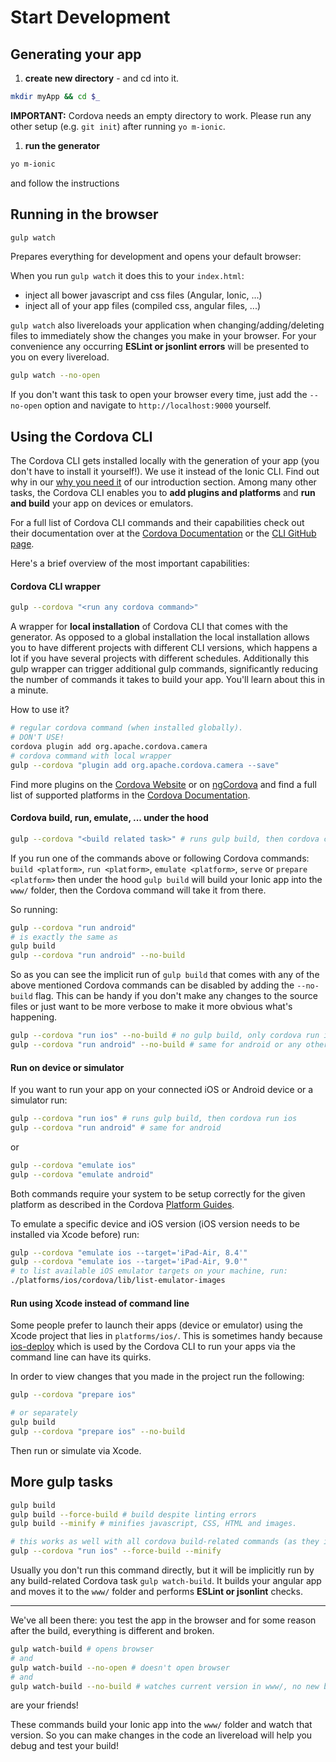 # Start Development

## Generating your app
1. **create new directory** - and cd into it.

  ```sh
  mkdir myApp && cd $_
  ```
  **IMPORTANT:** Cordova needs an empty directory to work. Please run any other setup (e.g. `git init`) after running `yo m-ionic`.

1. **run the generator**

  ```sh
  yo m-ionic
  ```
  and follow the instructions


## Running in the browser
```sh
gulp watch
```
Prepares everything for development and opens your default browser:

When you run `gulp watch` it does this to your `index.html`:
- inject all bower javascript and css files (Angular, Ionic, ...)
- inject all of your app files (compiled css, angular files, ...)

`gulp watch` also livereloads your application when changing/adding/deleting files to immediately show the changes you make in your browser. For your convenience any occurring **ESLint or jsonlint errors** will be presented to you on every livereload.

```sh
gulp watch --no-open
```
If you don't want this task to open your browser every time, just add the `--no-open` option and navigate to `http://localhost:9000` yourself.

## Using the Cordova CLI
The Cordova CLI gets installed locally with the generation of your app (you don't have to install it yourself!). We use it instead of the Ionic CLI. Find out why in our [why you need it](../intro/why_you_need_it.md#alternatives) of our introduction section. Among many other tasks, the Cordova CLI enables you to **add plugins and platforms** and **run and build** your app on devices or emulators.

For a full list of Cordova CLI commands and their capabilities check out their documentation over at the [Cordova Documentation](https://cordova.apache.org/docs/en/latest/cordova-cli/index.html) or the [CLI GitHub page](https://github.com/apache/cordova-cli/).

Here's a brief overview of the most important capabilities:

#### Cordova CLI wrapper
```sh
gulp --cordova "<run any cordova command>"
```
A wrapper for **local installation** of Cordova CLI that comes with the generator. As opposed to a global installation the local installation allows you to have different projects with different CLI versions, which happens a lot if you have several projects with different schedules. Additionally this gulp wrapper can trigger additional gulp commands, significantly reducing the number of commands it takes to build your app. You'll learn about this in a minute.

How to use it?

```sh
# regular cordova command (when installed globally).
# DON'T USE!
cordova plugin add org.apache.cordova.camera
# cordova command with local wrapper
gulp --cordova "plugin add org.apache.cordova.camera --save"
```

Find more plugins on the [Cordova Website](https://cordova.apache.org/plugins/) or on [ngCordova](http://ngcordova.com/docs/plugins/) and find a full list of supported platforms in the [Cordova Documentation](https://cordova.apache.org/docs/en/latest/guide/platforms/android/index.html).

#### Cordova build, run, emulate, ... under the hood

```sh
gulp --cordova "<build related task>" # runs gulp build, then cordova command
```

If you run one of the commands above or following Cordova commands: `build <platform>`, `run <platform>`, `emulate <platform>`, `serve` or `prepare <platform>` then under the hood `gulp build` will build your Ionic app into the `www/` folder, then the Cordova command will take it from there.

So running:
```sh
gulp --cordova "run android"
# is exactly the same as
gulp build
gulp --cordova "run android" --no-build
```
So as you can see the implicit run of `gulp build` that comes with any of the above mentioned Cordova commands can be disabled by adding the `--no-build` flag. This can be handy if you don't make any changes to the source files or just want to be more verbose to make it more obvious what's happening.
```sh
gulp --cordova "run ios" --no-build # no gulp build, only cordova run ios
gulp --cordova "run android" --no-build # same for android or any other platform
```

#### Run on device or simulator
If you want to run your app on your connected iOS or Android device or a simulator run:
```sh
gulp --cordova "run ios" # runs gulp build, then cordova run ios
gulp --cordova "run android" # same for android

```
or
```sh
gulp --cordova "emulate ios"
gulp --cordova "emulate android"
```

Both commands require your system to be setup correctly for the given platform as described in the Cordova [Platform Guides](https://cordova.apache.org/docs/en/latest/guide/platforms/android/index.html).

To emulate a specific device and iOS version (iOS version needs to be installed via Xcode before) run:
```sh
gulp --cordova "emulate ios --target='iPad-Air, 8.4'"
gulp --cordova "emulate ios --target='iPad-Air, 9.0'"
# to list available iOS emulator targets on your machine, run:
./platforms/ios/cordova/lib/list-emulator-images
```

#### Run using Xcode instead of command line
Some people prefer to launch their apps (device or emulator) using the Xcode project that lies in `platforms/ios/`. This is sometimes handy because [ios-deploy](https://github.com/phonegap/ios-deploy) which is used by the Cordova CLI to run your apps via the command line can have its quirks.

In order to view changes that you made in the project run the following:
```sh
gulp --cordova "prepare ios"

# or separately
gulp build
gulp --cordova "prepare ios" --no-build
```
Then run or simulate via Xcode.


## More gulp tasks

```sh
gulp build
gulp build --force-build # build despite linting errors
gulp build --minify # minifies javascript, CSS, HTML and images.

# this works as well with all cordova build-related commands (as they implicitly run gulp build)
gulp --cordova "run ios" --force-build --minify
```
Usually you don't run this command directly, but it will be implicitly run by any build-related Cordova task `gulp watch-build`. It builds your angular app and moves it to the `www/` folder and performs **ESLint or jsonlint** checks.

---

We've all been there: you test the app in the browser and for some reason after the build, everything is different and broken.
```sh
gulp watch-build # opens browser
# and
gulp watch-build --no-open # doesn't open browser
# and
gulp watch-build --no-build # watches current version in www/, no new build
```
are your friends!

These commands build your Ionic app into the `www/` folder and watch that version. So you can make changes in the code an livereload will help you debug and test your build!
